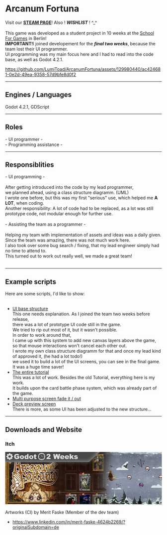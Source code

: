 <div align="left">
  
  <h1>Arcanum Fortuna</h1>

  <p>
    Visit our <a href="https://store.steampowered.com/app/2852690/Arcanum_Fortuna/"><b>STEAM PAGE</b></a>! Also ! <b><i>WISHLIST</i></b> ! ^_^<br /><br />
    This game was developed as a student project in 10 weeks at the <a href="https://www.school4games.net">School For Games</a> in Berlin! <br />
    <b>IMPORTANT!</b>I joined developement for the <b><i>final two weeks</i></b>, because the team lost their UI programmer.<br />
    UI programming was my main focus here and I had to read into the code base, as well as Godot 4.2.1.
  </p>

https://github.com/LumiToad/ArcanumFortuna/assets/129980440/ac424681-0e2d-49ea-9358-57d9bfe8d0f2

  <hr />
  <h2>Engines / Languages</h2>
  Godot 4.2.1, GDScript

  <hr />
  <h2>Roles</h2>
  - UI programmer -<br />
  - Programming assistance -<br />
  
  <hr />
  <h2>Responsiblities</h2>
  - UI programming -<br /><br />
    After getting introduced into the code by my lead programmer,<br />
    we planned ahead, using a class structure diagramm. (UML)<br />
    I wrote one before, but this was my first "serious" use, which helped me <b>A LOT</b>, when coding.<br />
    Another responsibility: A lot of code had to be replaced, as a lot was still prototype code, not modular enough for further use.<br /><br />
  - Assisting the team as a programmer -<br /><br />
  Helping my team with implementation of assets and ideas was a daily given.<br />
  Since the team was amazing, there was not much work here.<br />
  I also took over some bug search / fixing, that my lead engineer simply had no time to attend to.<br />
  This turned out to work out really well, we made a great team!<br /><br />
  <hr />
  <h2>Example scripts</h2>
  Here are some scripts, I'd like to show:<br /><br />
  <ul>
    <li><a href="https://github.com/LumiToad/ArcanumFortuna/tree/main/systems/ui/ui_base">UI base structure</a></li>
    This one needs explanation. As I joined the team two weeks before release,<br />
    there was a lot of prototype UI code still in the game.<br />
    We tried to rip out most of it, but it wasn't possible.<br />
    In order to work around that,<br />
    I came up with this system to add new canvas layers above the game,<br />
    so that mouse interactions won't cancel each other out.<br />
    I wrote my own class structure diagramm for that and once my lead kind of approved it, (he had a lot todo!)<br />
    we used it to build a lot of the UI screens, you can see in the final game. It was a huge time saver!
    <li><a href="https://github.com/LumiToad/ArcanumFortuna/tree/main/systems/tutorial">The entire tutorial</a></li>
    This was a lot of work. Besides the old Tutorial, everything here is my work.<br />
    It builds upon the card battle phase system, which was already part of the game.<br />
    <li><a href="https://github.com/LumiToad/ArcanumFortuna/blob/main/systems/ui/screen_fade_overlay.gd">Multi purpose screen fade it / out</a></li>
    <li><a href="https://github.com/LumiToad/ArcanumFortuna/tree/main/systems/ui/new_deck_preview">Deck preview screen</a></li>
    There is more, as some UI has been adjusted to the new structure...
  </ul>

  <hr />
  <h2>Downloads and Website</h2>

  <h3>Itch</h3>
  <a href="https://s4g.itch.io/arcanum-fortuna">
    <img src="https://github.com/LumiToad/LumiToad/blob/main/img/banner/github_arcanum_banner.png" alt="arcanum banner" />
  </a>

  Artworks (CI) by Merit Faske (Member of the dev team)<br />
  - https://www.linkedin.com/in/merit-faske-4624b2269/?originalSubdomain=de
  
</div>
